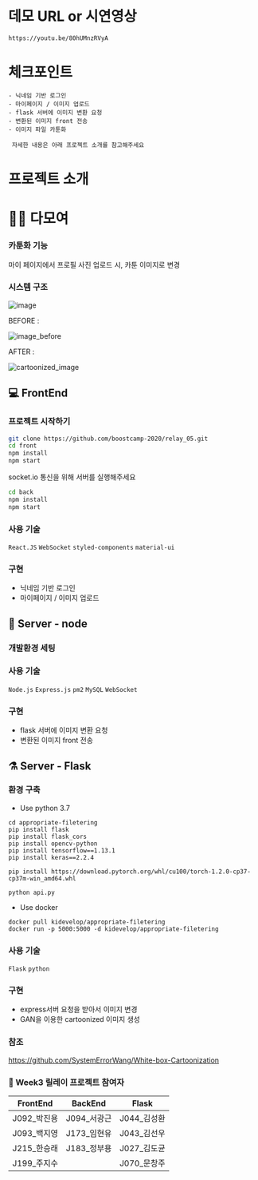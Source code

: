 # 데모 URL or 시연영상

```
https://youtu.be/80hUMnzRVyA
```





# 체크포인트

```
- 닉네임 기반 로그인
- 마이페이지 / 이미지 업로드
- flask 서버에 이미지 변환 요청
- 변환된 이미지 front 전송
- 이미지 파일 카툰화

 자세한 내용은 아래 프로젝트 소개를 참고해주세요
```





# 프로젝트 소개

# 🙌🏻 다모여

### 카툰화 기능
마이 페이지에서 프로필 사진 업로드 시, 카툰 이미지로 변경

### 시스템 구조
![image](https://user-images.githubusercontent.com/26537048/89733480-c0063700-da90-11ea-9281-3c438178f6f9.png)







BEFORE : 

![image_before](https://user-images.githubusercontent.com/33947168/90343770-8e700b80-e04e-11ea-9daa-62604f523fc6.png)

AFTER : 

![cartoonized_image](https://user-images.githubusercontent.com/33947168/90343774-8fa13880-e04e-11ea-9b60-48586dc8c2ea.png)





## 💻 FrontEnd

### 프로젝트 시작하기

```bash
git clone https://github.com/boostcamp-2020/relay_05.git
cd front
npm install
npm start
```

socket.io 통신을 위해 서버를 실행해주세요
```bash
cd back
npm install
npm start
```

### 사용 기술
`React.JS` `WebSocket` `styled-components` `material-ui`<br>

### 구현
- 닉네임 기반 로그인
- 마이페이지 / 이미지 업로드



## 🔧 Server - node
### 개발환경 세팅

### 사용 기술
`Node.js` `Express.js` `pm2` `MySQL` `WebSocket`

### 구현
- flask 서버에 이미지 변환 요청
- 변환된 이미지 front 전송

### 

## ⚗ Server - Flask
### 환경 구축

- Use python 3.7

```
cd appropriate-filetering
pip install flask
pip install flask_cors
pip install opencv-python
pip install tensorflow==1.13.1
pip install keras==2.2.4

pip install https://download.pytorch.org/whl/cu100/torch-1.2.0-cp37-cp37m-win_amd64.whl

python api.py
```

- Use docker

```
docker pull kidevelop/appropriate-filetering
docker run -p 5000:5000 -d kidevelop/appropriate-filetering
```

### 사용 기술
`Flask` `python` 

### 구현
- express서버 요청을 받아서 이미지 변경
- GAN을 이용한 cartoonized 이미지 생성

### 참조

https://github.com/SystemErrorWang/White-box-Cartoonization





### 🚴 Week3 릴레이 프로젝트 참여자
| FrontEnd  | BackEnd | Flask |
| - | - | - |
| J092_박진용 | J094_서광근 | J044_김성환 |
| J093_백지영 | J173_임현유 | J043_김선우 |
| J215_한승래 | J183_정부용 | J027_김도균 |
| J199_주지수|| J070_문창주 |

